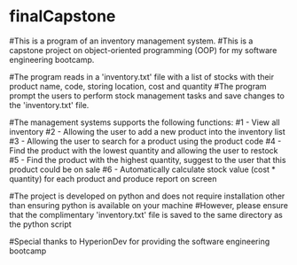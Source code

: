 # finalCapstone
#This is a program of an inventory management system.
#This is a capstone project on object-oriented programming (OOP) for my software engineering bootcamp.

#The program reads in a 'inventory.txt' file with a list of stocks with their product name, code, storing location, cost and quantity 
#The program prompt the users to perform stock management tasks and save changes to the 'inventory.txt' file.

#The management systems supports the following functions:
#1 - View all inventory
#2 - Allowing the user to add a new product into the inventory list
#3 - Allowing the user to search for a product using the product code
#4 - Find the product with the lowest quantity and allowing the user to restock
#5 - Find the product with the highest quantity, suggest to the user that this product could be on sale
#6 - Automatically calculate stock value (cost * quantity) for each product and produce report on screen

#The project is developed on python and does not require installation other than ensuring python is available on your machine
#However, please ensure that the complimentary 'inventory.txt' file is saved to the same directory as the python script

#Special thanks to HyperionDev for providing the software engineering bootcamp
